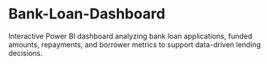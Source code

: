 # Bank-Loan-Dashboard
Interactive Power BI dashboard analyzing bank loan applications, funded amounts, repayments, and borrower metrics to support data-driven lending decisions.
